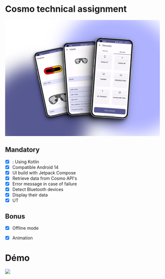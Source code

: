 # Cosmo technical assignment

![Cosmo app](./screenshots/388shots_so.png)

## Mandatory

* [x] : Using Kotlin
* [x] Compatible Android 14
* [x] UI build with Jetpack Compose
* [x] Retrieve data from Cosmo API's
* [x] Error message in case of failure
* [x] Detect Bluetooth devices
* [x] Display their data
* [x] UT

## Bonus

* [x] Offline mode

* [x] Animation

  

# Démo

[<img src="https://i.ibb.co/pWcbN5F/products.jpg" width="25%">](https://youtu.be/UD3RJ2UaFFc "Cosmo Demo")
